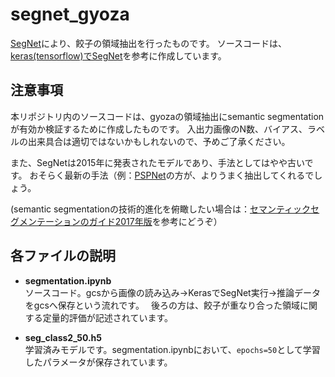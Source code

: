 # segnet_gyoza
[SegNet](https://arxiv.org/abs/1511.00561)により、餃子の領域抽出を行ったものです。
ソースコードは、[keras(tensorflow)でSegNet](https://qiita.com/uni-3/items/a62daa5a03a02f5fa46d)を参考に作成しています。

## 注意事項
本リポジトリ内のソースコードは、gyozaの領域抽出にsemantic segmentationが有効か検証するために作成したものです。
入出力画像のN数、バイアス、ラベルの出来具合は適切ではないかもしれないので、予めご了承ください。

また、SegNetは2015年に発表されたモデルであり、手法としてはやや古いです。
おそらく最新の手法（例：[PSPNet](https://arxiv.org/abs/1612.01105)の方が、よりうまく抽出してくれるでしょう。

(semantic segmentationの技術的進化を俯瞰したい場合は：[セマンティックセグメンテーションのガイド2017年版](https://postd.cc/semantic-segmentation-deep-learning-review/)を参考にどうぞ）

## 各ファイルの説明
- **segmentation.ipynb**  
ソースコード。gcsから画像の読み込み→KerasでSegNet実行→推論データをgcsへ保存という流れです。　
後ろの方は、餃子が重なり合った領域に関する定量的評価が記述されています。

- **seg_class2_50.h5**<br>
学習済みモデルです。segmentation.ipynbにおいて、```epochs=50```として学習したパラメータが保存されています。

